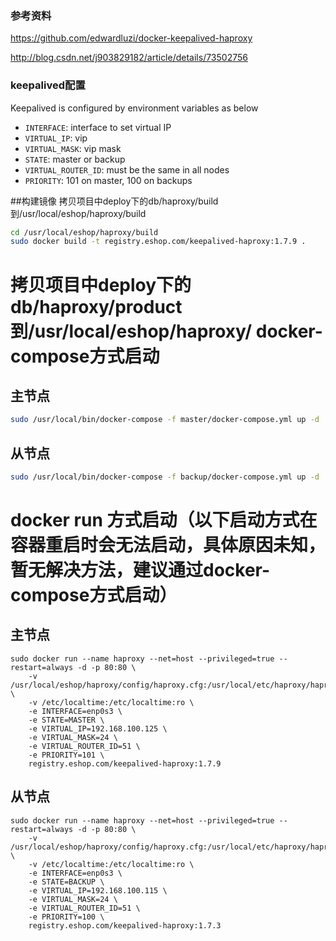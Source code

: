 ### 参考资料
https://github.com/edwardluzi/docker-keepalived-haproxy

http://blog.csdn.net/j903829182/article/details/73502756

### keepalived配置
 Keepalived is configured by environment variables as below

- `INTERFACE`:           interface to set virtual IP
- `VIRTUAL_IP`:          vip
- `VIRTUAL_MASK`:        vip mask
- `STATE`:               master or backup
- `VIRTUAL_ROUTER_ID`:   must be the same in all nodes
- `PRIORITY`:            101 on master, 100 on backups

##构建镜像
拷贝项目中deploy下的db/haproxy/build到/usr/local/eshop/haproxy/build
```bash
cd /usr/local/eshop/haproxy/build
sudo docker build -t registry.eshop.com/keepalived-haproxy:1.7.9 .
```

拷贝项目中deploy下的db/haproxy/product到/usr/local/eshop/haproxy/
docker-compose方式启动
======
主节点
------
```bash
sudo /usr/local/bin/docker-compose -f master/docker-compose.yml up -d
```
从节点
------
```bash
sudo /usr/local/bin/docker-compose -f backup/docker-compose.yml up -d
```
docker run 方式启动（以下启动方式在容器重启时会无法启动，具体原因未知，暂无解决方法，建议通过docker-compose方式启动）
======

主节点
------
```
sudo docker run --name haproxy --net=host --privileged=true --restart=always -d -p 80:80 \
    -v /usr/local/eshop/haproxy/config/haproxy.cfg:/usr/local/etc/haproxy/haproxy.cfg:ro \
    -v /etc/localtime:/etc/localtime:ro \
    -e INTERFACE=enp0s3 \
    -e STATE=MASTER \
    -e VIRTUAL_IP=192.168.100.125 \
    -e VIRTUAL_MASK=24 \
    -e VIRTUAL_ROUTER_ID=51 \
    -e PRIORITY=101 \
    registry.eshop.com/keepalived-haproxy:1.7.9
```


从节点
------
```
sudo docker run --name haproxy --net=host --privileged=true --restart=always -d -p 80:80 \
    -v /usr/local/eshop/haproxy/config/haproxy.cfg:/usr/local/etc/haproxy/haproxy.cfg:ro \
    -v /etc/localtime:/etc/localtime:ro \
    -e INTERFACE=enp0s3 \
    -e STATE=BACKUP \
    -e VIRTUAL_IP=192.168.100.115 \
    -e VIRTUAL_MASK=24 \
    -e VIRTUAL_ROUTER_ID=51 \
    -e PRIORITY=100 \
    registry.eshop.com/keepalived-haproxy:1.7.3
```
